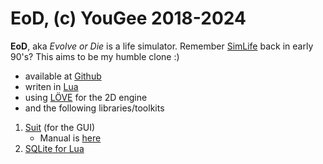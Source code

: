 # EoD, (c) YouGee 2018-2024

**EoD**, aka *Evolve or Die* is a life simulator.
Remember [SimLife](https://en.wikipedia.org/wiki/SimLife) back in early 90's? This aims to be my humble clone :)

* available at [Github](https://github.com/YouGee/EoD)
* writen in [Lua](https://www.lua.org/)
* using [LÖVE](https://love2d.org/) for the 2D engine
* and the following libraries/toolkits
1. [Suit](https://github.com/vrld/suit) (for the GUI)
	* Manual is [here](https://suit.readthedocs.io/en/latest/)
2. [SQLite for Lua](https://github.com/CentauriSoldier/SQLite3-for-Lua)